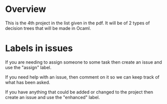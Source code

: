 # Overview
This is the 4th project in the list given in the pdf. It will be of 2 types of decision trees that will be made in Ocaml.

# Labels in issues
If you are needing to assign someone to some task then create an issue and use the "assign" label.

If you need help with an issue, then comment on it so we can keep track of what has been asked.

If you have anything that could be added or changed to the project then create an issue and use the "enhanced" label.
